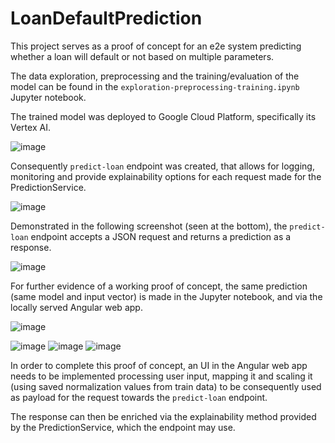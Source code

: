 # LoanDefaultPrediction

This project serves as a proof of concept for an e2e system predicting whether a loan will default or not based on multiple parameters.

The data exploration, preprocessing and the training/evaluation of the model can be found in the `exploration-preprocessing-training.ipynb` Jupyter notebook.

The trained model was deployed to Google Cloud Platform, specifically its Vertex AI.

![image](https://github.com/LevMartinZachar/LoanDefaultPrediction/assets/25955931/428c126d-a1f1-4b42-8212-2e145489f7b2)

Consequently `predict-loan` endpoint was created, that allows for logging, monitoring and provide explainability options for each request made for the PredictionService.

![image](https://github.com/LevMartinZachar/LoanDefaultPrediction/assets/25955931/88282001-cee8-426c-a417-05a6d364f5fc)

Demonstrated in the following screenshot (seen at the bottom), the `predict-loan` endpoint accepts a JSON request and returns a prediction as a response.

![image](https://github.com/LevMartinZachar/LoanDefaultPrediction/assets/25955931/53ad3817-77c5-4c0f-a6c7-5edb0ef24ac6)

For further evidence of a working proof of concept, the same prediction (same model and input vector) is made in the Jupyter notebook, and via the locally served Angular web app.

![image](https://github.com/LevMartinZachar/LoanDefaultPrediction/assets/25955931/789eb3b8-1d96-4914-9962-066d5e3b33d1)

![image](https://github.com/LevMartinZachar/LoanDefaultPrediction/assets/25955931/f29c7f5f-2f77-4af3-98da-44dd5a84b527)
![image](https://github.com/LevMartinZachar/LoanDefaultPrediction/assets/25955931/06226ad2-e03b-4d7f-98f9-1df0554451aa)
![image](https://github.com/LevMartinZachar/LoanDefaultPrediction/assets/25955931/f84ba471-339f-496f-bc4c-9d5ae2da9f49)

In order to complete this proof of concept, an UI in the Angular web app needs to be implemented processing user input, mapping it and scaling it (using saved normalization values from train data) to be consequently used as payload for the request towards the `predict-loan` endpoint.

The response can then be enriched via the explainability method provided by the PredictionService, which the endpoint may use.
